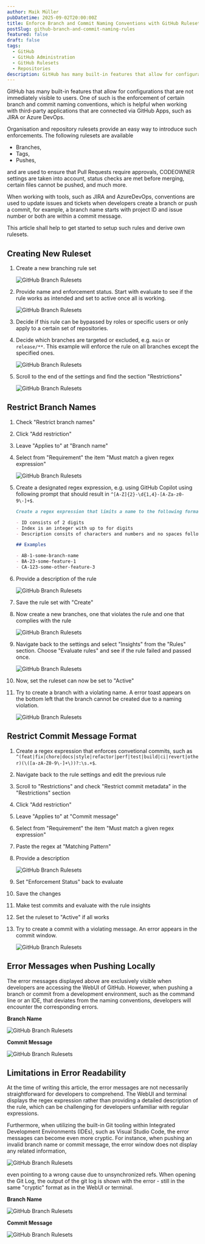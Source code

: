 ```yaml
---
author: Maik Müller
pubDatetime: 2025-09-02T20:00:00Z
title: Enforce Branch and Commit Naming Conventions with GitHub Rulesets
postSlug: github-branch-and-commit-naming-rules
featured: false
draft: false
tags:
  - GitHub
  - GitHub Administration
  - GitHub Rulesets
  - Repositories
description: GitHub has many built-in features that allow for configurations that are not immediately visible to users. One of such is the enforcement of certain branch and commit naming conventions.
---
```


GitHub has many built-in features that allow for configurations that are not immediately visible to users. One of such is the enforcement of certain branch and commit naming conventions, which is helpful when working with third-party applications that are connected via GitHub Apps, such as JIRA or Azure DevOps.

Organisation and repository rulesets provide an easy way to introduce such enforcements. The following rulesets are available

- Branches,
- Tags,
- Pushes,

and are used to ensure that Pull Requests require approvals, CODEOWNER settings are taken into account, status checks are met before merging, certain files cannot be pushed, and much more.

When working with tools, such as JIRA and AzureDevOps, conventions are used to update issues and tickets when developers create a branch or push a commit, for example, a branch name starts with project ID and issue number or both are within a commit message.

This article shall help to get started to setup such rules and derive own rulesets.

## Creating New Ruleset

1. Create a new branching rule set

   ![GitHub Branch Rulesets](../../assets/articles/github-branch-and-commit-naming-rules/01-ruleset-branch-new@2x.png)

2. Provide name and enforcement status. Start with evaluate to see if the rule works as intended and set to active once all is working.

   ![GitHub Branch Rulesets](../../assets/articles/github-branch-and-commit-naming-rules/02-ruleset-branch-status@2x.png)

3. Decide if this rule can be bypassed by roles or specific users or only apply to a certain set of repositories.

4. Decide which branches are targeted or excluded, e.g. `main` or `release/**`. This example will enforce the rule on all branches except the specified ones.

   ![GitHub Branch Rulesets](../../assets/articles/github-branch-and-commit-naming-rules/03-ruleset-branch-pattern@2x.png)

5. Scroll to the end of the settings and find the section "Restrictions"

   ![GitHub Branch Rulesets](../../assets/articles/github-branch-and-commit-naming-rules/04-ruleset-branch-restrictions@2x.png)

## Restrict Branch Names

1. Check "Restrict branch names"

2. Click "Add restriction"

3. Leave "Applies to" at "Branch name"

4. Select from "Requirement" the item "Must match a given regex expression"

   ![GitHub Branch Rulesets](../../assets/articles/github-branch-and-commit-naming-rules/05-ruleset-branch-applies-to@2x.png)

5. Create a designated regex expression, e.g. using GitHub Copilot using following prompt that should result in `^[A-Z]{2}-\d{1,4}-[A-Za-z0-9\-]+$`.

   ```md
   Create a regex expression that limits a name to the following format: ID-index-description.

   - ID consists of 2 digits
   - Index is an integer with up to for digits
   - Description consits of characters and numbers and no spaces following the rules of GitHub. Slashes are not allowed

   ## Examples

   - AB-1-some-branch-name
   - BA-23-some-feature-1
   - CA-123-some-other-feature-3
   ```

6. Provide a description of the rule

   ![GitHub Branch Rulesets](../../assets/articles/github-branch-and-commit-naming-rules/06-ruleset-branch-pattern@2x.png)

7. Save the rule set with "Create"

8. Now create a new branches, one that violates the rule and one that complies with the rule

   ![GitHub Branch Rulesets](../../assets/articles/github-branch-and-commit-naming-rules/07-ruleset-branch-test-rule@2x.png)

9. Navigate back to the settings and select "Insights" from the "Rules" section. Choose "Evaluate rules" and see if the rule failed and passed once.

   ![GitHub Branch Rulesets](../../assets/articles/github-branch-and-commit-naming-rules/08-ruleset-branch-check-rule@2x.png)

10. Now, set the ruleset can now be set to "Active"

11. Try to create a branch with a violating name. A error toast appears on the bottom left that the branch cannot be created due to a naming violation.

    ![GitHub Branch Rulesets](../../assets/articles/github-branch-and-commit-naming-rules/09-ruleset-branch-error-message@2x.png)

## Restrict Commit Message Format

1. Create a regex expression that enforces convetional commits, such as `^(feat|fix|chore|docs|style|refactor|perf|test|build|ci|revert|other)(\([a-zA-Z0-9\-]+\))?:\s.+$`.
2. Navigate back to the rule settings and edit the previous rule
3. Scroll to "Restrictions" and check "Restrict commit metadata" in the "Restrictions" section
4. Click "Add restriction"
5. Leave "Applies to" at "Commit message"
6. Select from "Requirement" the item "Must match a given regex expression"
7. Paste the regex at "Matching Pattern"
8. Provide a description

   ![GitHub Branch Rulesets](../../assets/articles/github-branch-and-commit-naming-rules/10-ruleset-commit-pattern@2x.png)

9. Set "Enforcement Status" back to evaluate
10. Save the changes
11. Make test commits and evaluate with the rule insights
12. Set the ruleset to "Active" if all works
13. Try to create a commit with a violating message. An error appears in the commit window.

    ![GitHub Branch Rulesets](../../assets/articles/github-branch-and-commit-naming-rules/13-ruleset-commit-pattern-test@2x.png)

## Error Messages when Pushing Locally

The error messages displayed above are exclusively visible when developers are accessing the WebUI of GitHub. However, when pushing a branch or commit from a development environment, such as the command line or an IDE, that deviates from the naming conventions, developers will encounter the corresponding errors.

**Branch Name**

![GitHub Branch Rulesets](../../assets/articles/github-branch-and-commit-naming-rules/14-ruleset-branch-local-error@2x.png)

**Commit Message**

![GitHub Branch Rulesets](../../assets/articles/github-branch-and-commit-naming-rules/15-ruleset-commit-local-error@2x.png)

## Limitations in Error Readability

At the time of writing this article, the error messages are not necessarily straightforward for developers to comprehend. The WebUI and terminal displays the regex expression rather than providing a detailed description of the rule, which can be challenging for developers unfamiliar with regular expressions.

Furthermore, when utilizing the built-in Git tooling within Integrated Development Environments (IDEs), such as Visual Studio Code, the error messages can become even more cryptic. For instance, when pushing an invalid branch name or commit message, the error window does not display any related information,

![GitHub Branch Rulesets](../../assets/articles/github-branch-and-commit-naming-rules/16-ruleset-branch-vscode-error@2x.png)

even pointing to a wrong cause due to unsynchronized refs. When opening the Git Log, the output of the git log is shown with the error - still in the same "cryptic" format as in the WebUI or terminal.

**Branch Name**

![GitHub Branch Rulesets](../../assets/articles/github-branch-and-commit-naming-rules/17-ruleset-branch-vscode-error-log@2x.png)

**Commit Message**

![GitHub Branch Rulesets](../../assets/articles/github-branch-and-commit-naming-rules/18-ruleset-commit-vscode-error-log@2x.png)
